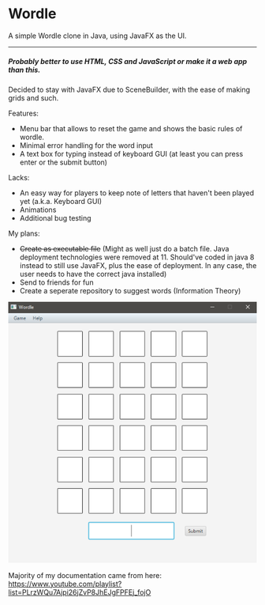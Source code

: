 # Wordle
A simple Wordle clone in Java, using JavaFX as the UI.

<hr>

##### Probably better to use HTML, CSS and JavaScript or make it a web app than this.

Decided to stay with JavaFX due to SceneBuilder, with the ease of making grids and such.

Features:
* Menu bar that allows to reset the game and shows the basic rules of wordle.
* Minimal error handling for the word input
* A text box for typing instead of keyboard GUI (at least you can press enter or the submit button)

Lacks:
* An easy way for players to keep note of letters that haven't been played yet (a.k.a. Keyboard GUI)
* Animations
* Additional bug testing

My plans:
* ~~Create as executable file~~
(Might as well just do a batch file. Java deployment technologies were removed at 11. Should've coded in java 8 instead to still use JavaFX, plus the ease of deployment. In any case, the user needs to have the correct java installed)
* Send to friends for fun
* Create a seperate repository to suggest words (Information Theory)

![current_ui](https://github.com/Nave205/Wordle/blob/master/WordleImage.png?raw=true)

Majority of my documentation came from here: <br>
https://www.youtube.com/playlist?list=PLrzWQu7Ajpi26jZvP8JhEJgFPFEj_fojO
